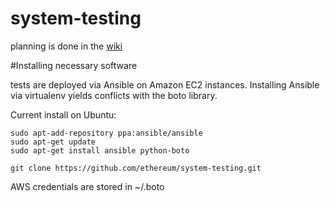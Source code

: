 system-testing
==============

planning is done in the [wiki](https://github.com/ethereum/system-testing/wiki)


#Installing necessary software

tests are deployed via Ansible on Amazon EC2 instances. Installing Ansible via virtualenv yields conflicts with the boto library.

 
Current install on Ubuntu:
```
sudo apt-add-repository ppa:ansible/ansible
sudo apt-get update
sudo apt-get install ansible python-boto

git clone https://github.com/ethereum/system-testing.git
```
AWS credentials are stored in ~/.boto
